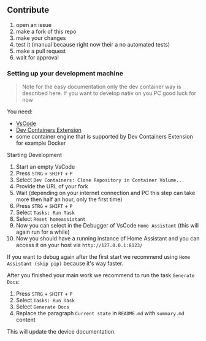 ## Contribute

1. open an issue
1. make a fork of this repo
1. make your changes
1. test it (manual because right now their a no automated tests)
1. make a pull request
1. wait for approval

### Setting up your development machine

> Note for the easy documentation only the dev container way is described here. If you want to develop nativ on you PC good luck for now

You need:

- [VsCode](https://code.visualstudio.com/)
- [Dev Containers Extension](https://marketplace.visualstudio.com/items?itemName=ms-vscode-remote.remote-containers)
- some container engine that is supported by Dev Containers Extension for example Docker

Starting Development

1. Start an empty VsCode
1. Press `STRG` + `SHIFT` + `P`
1. Select `Dev Containers: Clone Repository in Container Volume...`
1. Provide the URL of your fork
1. Wait (depending on your internet connection and PC this step can take more then half an hour, only the first time)
1. Press `STRG` + `SHIFT` + `P`
1. Select `Tasks: Run Task`
1. Select `Reset homeassistant`
1. Now you can select in the Debugger of VsCode `Home Assistant` (this will again run for a while)
1. Now you should have a running instance of Home Assistant and you can access it on your host via `http://127.0.0.1:8123/`

If you want to debug again after the first start we recommend using `Home Assistant (skip pip)` because it's way faster.

After you finished your main work we recommend to run the task `Generate Docs`:

1. Press `STRG` + `SHIFT` + `P`
1. Select `Tasks: Run Task`
1. Select `Generate Docs`
1. Replace the paragraph `Current state` in `README.md` with `summary.md` content

This will update the device documentation.
